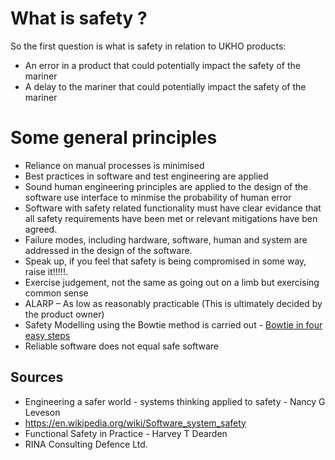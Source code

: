 # What is safety ?

So the first question is what is safety in relation to UKHO products:

* An error in a product that could potentially impact the safety of the mariner
* A delay to the mariner that could potentially impact the safety of the mariner

# Some general principles

* Reliance on manual processes is minimised
* Best practices in software and test engineering are applied
* Sound human engineering principles are applied to the design of the software use interface to minmise the probability of human error
* Software with safety related functionality must have clear evidance that all safety requirements have been met or relevant 
  mitigations have ben agreed.
* Failure modes, including hardware, software, human and system are addressed in the design of the software.
* Speak up, if you feel that safety is being compromised in some way, raise it!!!!!.
* Exercise judgement, not the same as going out on a limb but exercising common sense
* ALARP – As low as reasonably practicable (This is ultimately decided by the product owner) 
* Safety Modelling using the Bowtie method is carried out  - [Bowtie in four easy steps](https://www.youtube.com/watch?v=PHbLQWqojC8)
* Reliable software does not equal safe software



## Sources

* Engineering a safer world - systems thinking applied to safety - Nancy G Leveson
* https://en.wikipedia.org/wiki/Software_system_safety
* Functional Safety in Practice - Harvey T Dearden
* RINA Consulting Defence Ltd.


